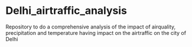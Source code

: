 # Delhi_airtraffic_analysis
Repository to do a comprehensive analysis of the impact of airquality, precipitation and temperature having impact on the airtraffic on the city of Delhi
